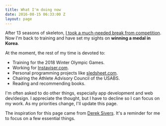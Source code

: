 ```yaml
---
title: What I'm doing now
date: 2016-08-15 06:33:00 Z
layout: page
---
```


After 13 seasons of skeleton, [I took a much-needed break from competition](http://go.teamusa.org/1MRhE2r).  Now I'm back to training and have set my sights on **winning a medal in Korea**.

At the moment, the rest of my time is devoted to:
- Training for the 2018 Winter Olympic Games. 
- Working for [Instaviser.com](http://www.instaviser.com). 
- Personal programming projects like [sledsheet.com](http://www.sledsheet.com).
- Chairing the Athlete Advisory Council of the USABS.
- Reading and recommending books. 

I'm often asked to do other things, especially app development and web dev/design. I appreciate the thought, but I have to decline so I can focus on my work. As my priorities change, I'll update this page.

The inspiration for this page came from [Derek Sivers](http://sivers.org/now). It's a reminder for me to focus on a few essential things.